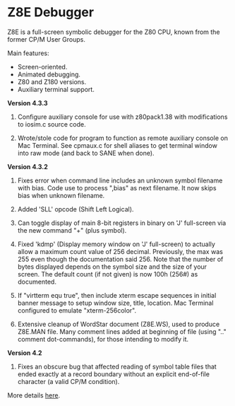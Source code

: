 # Z8E Debugger


Z8E is a full-screen symbolic debugger for the Z80 CPU, known from the
former CP/M User Groups.

Main features:

* Screen-oriented.
* Animated debugging.
* Z80 and Z180 versions.
* Auxiliary terminal support.


**Version 4.3.3**

1. Configure auxiliary console for use with z80pack1.38 with 
   modifications to iosim.c source code.

2. Wrote/stole code for program to function as remote auxiliary
   console on Mac Terminal. See cpmaux.c for shell aliases to 
   get terminal window into raw mode (and back to SANE when done).


**Version 4.3.2**

1. Fixes error when command line includes an unknown symbol filename
   with bias.  Code use to process ",bias" as next filename.  It now
   skips bias when unknown filename.

2. Added 'SLL' opcode (Shift Left Logical).

3. Can toggle display of main 8-bit registers in binary on 'J'
   full-screen via the new command "+" (plus symbol).

4. Fixed 'kdmp' (Display memory window on 'J' full-screen) to actually
   allow a maximum count value of 256 decimal.  Previously, the max
   was 255 even though the documentation said 256.  Note that the
   number of bytes displayed depends on the symbol size and the size
   of your screen.  The default count (if not given) is now 100h
   (256#) as documented.

5. If "virtterm equ true", then include xterm escape sequences in
   initial banner message to setup window size, title, location.
   Mac Terminal configured to emulate "xterm-256color".

6. Extensive cleanup of WordStar document (Z8E.WS), used to produce
   Z8E.MAN file.  Many comment lines added at beginning of file (using
   ".." comment dot-commands), for those intending to modify it.


**Version 4.2**

1. Fixes an obscure bug that affected reading of symbol table files
   that ended exactly at a record boundary without an explicit
   end-of-file character (a valid CP/M condition).

More details [here](http://p112.sourceforge.net/index.php?z8e).
